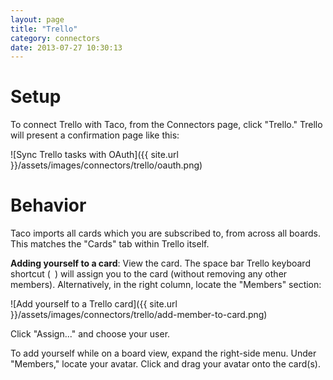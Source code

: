 ```yaml
---
layout: page
title: "Trello"
category: connectors
date: 2013-07-27 10:30:13
---
```


# Setup

To connect Trello with Taco, from the Connectors page, click "Trello."
Trello will present a confirmation page like this:

![Sync Trello tasks with OAuth]({{ site.url }}/assets/images/connectors/trello/oauth.png)


# Behavior

Taco imports all cards which you are subscribed to, from across all
boards. This matches the "Cards" tab within Trello itself.

**Adding yourself to a card**: View the card. The space bar Trello
keyboard shortcut (` `) will assign you to the card (without removing
any other members). Alternatively, in the right column, locate the
"Members" section:

![Add yourself to a Trello card]({{ site.url }}/assets/images/connectors/trello/add-member-to-card.png)

Click "Assign..." and choose your user. 

To add yourself while on a board view, expand the right-side menu. Under
"Members," locate your avatar. Click and drag your avatar onto the
card(s).
